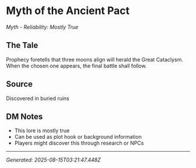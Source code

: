 # Myth of the Ancient Pact

*Myth - Reliability: Mostly True*

## The Tale
Prophecy foretells that three moons align will herald the Great Cataclysm. When the chosen one appears, the final battle shall follow.

## Source
Discovered in buried ruins

## DM Notes
- This lore is mostly true
- Can be used as plot hook or background information
- Players might discover this through research or NPCs

---
*Generated: 2025-08-15T03:21:47.448Z*
